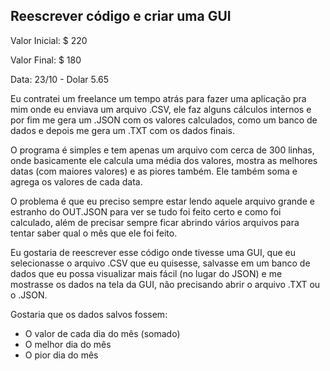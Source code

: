 ## Reescrever código e criar uma GUI

Valor Inicial: $ 220

Valor Final: $ 180

Data: 23/10 - Dolar 5.65

Eu contratei um freelance um tempo atrás para fazer uma aplicação pra mim onde eu enviava um arquivo .CSV, ele faz alguns cálculos internos e por fim me gera um .JSON com os valores calculados, como um banco de dados e depois me gera um .TXT com os dados finais.

O programa é simples e tem apenas um arquivo com cerca de 300 linhas, onde basicamente ele calcula uma média dos valores, mostra as melhores datas (com maiores valores) e as piores também. Ele também soma e agrega os valores de cada data.

O problema é que eu preciso sempre estar lendo aquele arquivo grande e estranho do OUT.JSON para ver se tudo foi feito certo e como foi calculado, além de precisar sempre ficar abrindo vários arquivos para tentar saber qual o mês que ele foi feito.

Eu gostaria de reescrever esse código onde tivesse uma GUI, que eu selecionasse o arquivo .CSV que eu quisesse, salvasse em um banco de dados que eu possa visualizar mais fácil (no lugar do JSON) e me mostrasse os dados na tela da GUI, não precisando abrir o arquivo .TXT ou o .JSON.

Gostaria que os dados salvos fossem:

- O valor de cada dia do mês (somado)
- O melhor dia do mês
- O pior dia do mês

